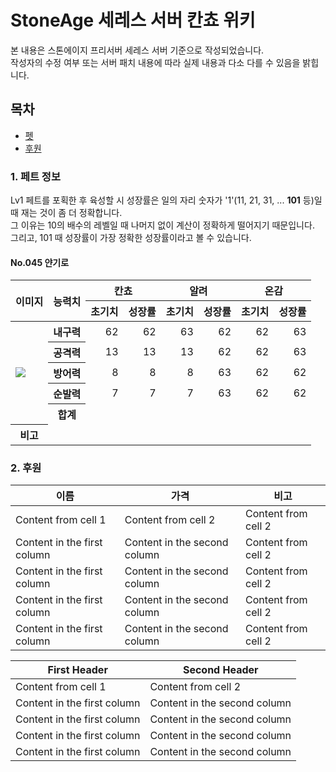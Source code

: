 StoneAge 세레스 서버 칸쵸 위키
======================
본 내용은 스톤에이지 프리서버 세레스 서버 기준으로 작성되었습니다.  
작성자의 수정 여부 또는 서버 패치 내용에 따라 실제 내용과 다소 다를 수 있음을 밝힙니다.

## 목차
* [펫](https://github.com/leejoonwhan/game/blob/master/stoneage/seres.md#1-펫)
* [후원](https://github.com/leejoonwhan/game/blob/master/stoneage/seres.md#2-후원)


### 1. 페트 정보
Lv1 페트를 포획한 후 육성할 시 성장률은 일의 자리 숫자가 '1'(11, 21, 31, ... **101** 등)일 때 재는 것이 좀 더 정확합니다.  
그 이유는 10의 배수의 레벨일 때 나머지 없이 계산이 정확하게 떨어지기 때문입니다.  
그리고, 101 때 성장률이 가장 정확한 성장률이라고 볼 수 있습니다.

#### No.045 얀기로
<table>
    <thead>
        <tr>
            <th rowspan=2>이미지</th>
            <th rowspan=2>능력치</th>
            <th colspan=2>칸쵸</th>
			<th colspan=2>알려</th>
			<th colspan=2>온감</th>
        </tr>
		<tr>
            <th>초기치</th>
			<th>성장률</th>
			<th>초기치</th>
			<th>성장률</th>
			<th>초기치</th>
			<th>성장률</th>
        </tr>
    </thead>
    <tbody>
        <tr>
            <td rowspan=5><img src="https://user-images.githubusercontent.com/24225399/78142116-73b64500-7467-11ea-8a73-df1e06c3ea45.gif"></td>
            <th>내구력</th>
			<td align="right">62</td>
            <td align="right">62</td>
            <td align="right">63</td>
			<td align="right">62</td>
            <td align="right">62</td>
            <td align="right">63</td>
        </tr>
        <tr>
            <th>공격력</th>
			<td align="right">13</td>
            <td align="right">13</td>
            <td align="right">13</td>
			<td align="right">62</td>
            <td align="right">62</td>
            <td align="right">63</td>
        </tr>
        <tr>
            <th>방어력</th>
			<td align="right">8</td>
            <td align="right">8</td>
            <td align="right">8</td>
            <td align="right">63</td>
			<td align="right">62</td>
            <td align="right">62</td>
        </tr>
        <tr>
            <th>순발력</th>
			<td align="right">7</td>
            <td align="right">7</td>
            <td align="right">7</td>
            <td align="right">63</td>
			<td align="right">62</td>
            <td align="right">62</td>
        </tr>
		<tr>
			<th>합계</th>
			<td align="right"></td>
            <td align="right"></td>
            <td align="right"></td>
            <td align="right"></td>
			<td align="right"></td>
            <td align="right"></td>
        </tr>
		<tr>
            <th>비고</th>
			<td colspan=7></td>
        </tr>
    </tbody>
</table>




### 2. 후원
이름 | 가격 | 비고
------------ | ------------- | -------------
Content from cell 1 | Content from cell 2 | Content from cell 2
Content in the first column | Content in the second column | Content from cell 2
Content in the first column | Content in the second column | Content from cell 2
Content in the first column | Content in the second column | Content from cell 2
Content in the first column | Content in the second column | Content from cell 2






First Header | Second Header
------------ | -------------
Content from cell 1 | Content from cell 2
Content in the first column | Content in the second column
Content in the first column | Content in the second column
Content in the first column | Content in the second column
Content in the first column | Content in the second column
